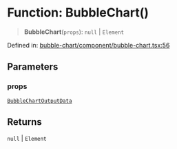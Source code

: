 # Function: BubbleChart()

> **BubbleChart**(`props`): `null` \| `Element`

Defined in: [bubble-chart/component/bubble-chart.tsx:56](https://github.com/GeoDaCenter/openassistant/blob/1a6f158a9bc0914d446c35a467a546a572748a5e/packages/echarts/src/bubble-chart/component/bubble-chart.tsx#L56)

## Parameters

### props

[`BubbleChartOutputData`](../type-aliases/BubbleChartOutputData.md)

## Returns

`null` \| `Element`

